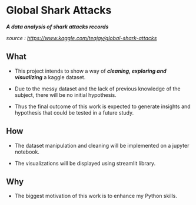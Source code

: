 # Global Shark Attacks

__*A data analysis of shark attacks records*__

*source : https://www.kaggle.com/teajay/global-shark-attacks*


## What

* This project intends to show a way of __*cleaning, exploring and visualizing*__ a kaggle dataset.

* Due to the messy dataset and the lack of previous knowledge of the subject, there will be no initial hypothesis. 

* Thus the final outcome of this work is expected to generate insights and hypothesis that could be tested in a future study.

## How

* The dataset manipulation and cleaning will be implemented on a jupyter notebook.

* The visualizations will be displayed using streamlit library.

## Why

* The biggest motivation of this work is to enhance my Python skills.

